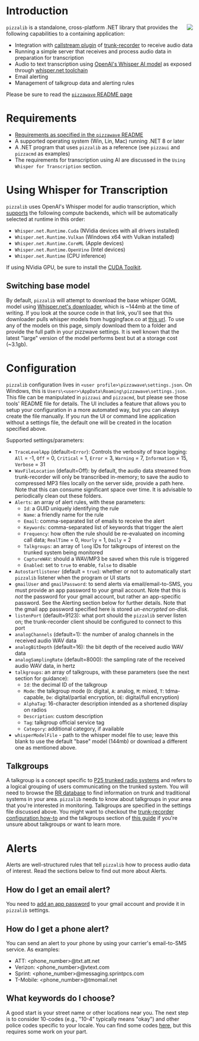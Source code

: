 
# Introduction
<img align="right" src="http://github.com/lilhoser/pizzawave/raw/main/docs/logo-med.png"> `pizzalib` is a standalone, cross-platform .NET library that provides the following capabilities to a containing application:
* Integration with [callstream plugin](https://github.com/lilhoser/callstream) of [trunk-recorder](https://github.com/robotastic/trunk-recorder) to receive audio data
* Running a simple server that receives and process audio data in preparation for transcription
* Audio to text transcription using [OpenAI's Whisper AI model](https://openai.com/research/whisper) as exposed through [whisper.net toolchain](https://github.com/sandrohanea/whisper.net)
* Email alerting
* Management of talkgroup data and alerting rules

Please be sure to read the [`pizzawave` README page](https://github.com/lilhoser/pizzawave)
 
# Requirements
* [Requirements as specified in the `pizzawave` README](https://github.com/lilhoser/pizzawave)
* A supported operating system (Win, Lin, Mac) running .NET 8 or later
* A .NET program that uses `pizzalib` as a reference (see `pizzaui` and `pizzacmd` as examples)
* The requirements for transcription using AI are discussed in the `Using Whisper for Transcription` section.

# Using Whisper for Transcription

`pizzalib` uses OpenAI's Whisper model for audio transcription, which [supports](https://github.com/sandrohanea/whisper.net/tree/fc1282f9a92f03e854a66c65b39ef2c9dfdc23e4?tab=readme-ov-file#multiple-runtimes-support) the following compute backends, which will be automatically selected at runtime in this order:

* `Whisper.net.Runtime.Cuda` (NVidia devices with all drivers installed)
* `Whisper.net.Runtime.Vulkan` (Windows x64 with Vulkan installed)
* `Whisper.net.Runtime.CoreML` (Apple devices)
* `Whisper.net.Runtime.OpenVino` (Intel devices)
* `Whisper.net.Runtime` (CPU inference)

If using NVidia GPU, be sure to install the [CUDA Toolkit](https://developer.nvidia.com/cuda-downloads).

## Switching base model

By default, `pizzalib` will attempt to download the base whisper GGML model using [Whisper.net's downloader](https://github.com/sandrohanea/whisper.net/blob/main/Whisper.net/Ggml/WhisperGgmlDownloader.cs), which is ~144mb at the time of writing. If you look at the source code in that link, you'll see that this downloader pulls whisper models from huggingface.co at [this url](https://huggingface.co/sandrohanea/whisper.net/tree/main/classic). To use any of the models on this page, simply download them to a folder and provide the full path in your pizzwave settings. It is well known that the latest "large" version of the model performs best but at a storage cost (~3.1gb).

# Configuration

`pizzalib` configuration lives in `<user profile>\pizzawave\settings.json`. On Windows, this is `Users\<user>\AppData\Roaming\pizzawave\settings.json`. This file can be manipulated in `pizzaui` and `pizzacmd`, but please see those tools' README file for details. The UI includes a feature that allows you to setup your configuration in a more automated way, but you can always create the file manually. If you run the UI or command line application without a settings file, the default one will be created in the location specified above.

Supported settings/parameters:
* `TraceLevelApp` (default=`Error`): Controls the verbosity of trace logging:  `All` = -1, `Off` = 0, `Critical` = 1, `Error` = 3, `Warning` = 7, `Information` = 15, `Verbose` = 31
* `WavFileLocation` (default=Off): by default, the audio data streamed from trunk-recorder will only be transcribed in-memory; to save the audio to compressed MP3 files locally on the server side, provide a path here. Note that this can consume significant space over time. It is advisable to periodically clean out these folders.
* `Alerts`: an array of alert rules, with these parameters:
    *  `Id`: a GUID uniquely identifying the rule
     * `Name`: a friendly name for the rule
     * `Email`: comma-separated list of emails to receive the alert
     * `Keywords`: comma-separated list of keywords that trigger the alert
     * `Frequency`: how often the rule should be re-evaluated on incoming call data; `RealTime` = 0, `Hourly` = 1, `Daily` = 2
     * `Talkgroups`: an array of `long` IDs for talkgroups of interest on the trunked system being monitored
     * `CaptureWAV`: should a WAV/MP3 be saved when this rule is triggered
     * `Enabled`: set to `true` to enable, `false` to disable
* `Autostartlistener` (default = `true`): whether or not to automatically start `pizzalib` listener when the program or UI starts
* `gmailUser` and `gmailPassword`: to send alerts via email/email-to-SMS, you must provide an app password to your gmail account. Note that this is *not* the password for your gmail account, but rather an app-specific password. See the Alerting section below for further details. Note that the gmail app password specified here is stored _un-encrypted on-disk_.
* `listenPort` (default=9123): what port should the `pizzalib` server listen on; the trunk-recorder client should be configured to connect to this port
* `analogChannels` (default=1): the number of analog channels in the received audio WAV data
* `analogBitDepth` (default=16): the bit depth of the received audio WAV data
* `analogSamplingRate` (default=8000): the sampling rate of the received audio WAV data, in hertz
* `talkgroups`: an array of talkgroups, with these parameters (see the next section for guidance):
    * `Id`: the decimal ID of the talkgroup
    * `Mode`: the talkgroup mode (`D`: digital, `A`: analog, `M`: mixed, `T`: tdma-capable, `De`: digital/partial encryption, `DE`: digital/full encryption)
    * `AlphaTag`: 16-character description intended as a shortened display on radios
    * `Description`: custom description
    * `Tag`: talkgroup official service tag
    * `Category`: additional category, if available
* `whisperModelFile` - path to the whisper model file to use; leave this blank to use the default "base" model (144mb) or download a different one as mentioned above.

## Talkgroups
A talkgroup is a concept specific to [P25 trunked radio systems](https://en.wikipedia.org/wiki/Trunked_radio_system) and refers to a logical grouping of users communicating on the trunked system. You will need to browse the [RR database](https://www.radioreference.com/db/browse/) to find information on trunk and traditional systems in your area. `pizzalib` needs to know about talkgroups in your area that you're interested in monitoring. Talkgroups are specified in the settings file discussed above. You might want to checkout the [trunk-recorder configuration how-to](https://trunkrecorder.com/docs/CONFIGURE#talkgroupsfile) and the talkgroups section of [this guide](https://www.andrewmohawk.com/2020/06/12/trunked-radio-a-guide/) if you're unsure about talkgroups or want to learn more.

# Alerts

Alerts are well-structured rules that tell `pizzalib` how to process audio data of interest. Read the sections below to find out more about Alerts.

## How do I get an email alert?

You need to [add an app password](https://support.google.com/accounts/answer/185833) to your gmail account and provide it in `pizzalib` settings.

## How do I get a phone alert?

You can send an alert to your phone by using your carrier's email-to-SMS service. As examples:
* ATT: <phone_number>@txt.att.net
* Verizon: <phone_number>@vtext.com
* Sprint: <phone_number>@messaging.sprintpcs.com
* T-Mobile: <phone_number>@tmomail.net

## What keywords do I choose?
A good start is your street name or other locations near you. The next step is to consider 10-codes (e.g., "10-4" typically means "okay") and other police codes specific to your locale. You can find some codes [here](https://www.bearcat1.com/radio.htm), but this requires some work on your part.